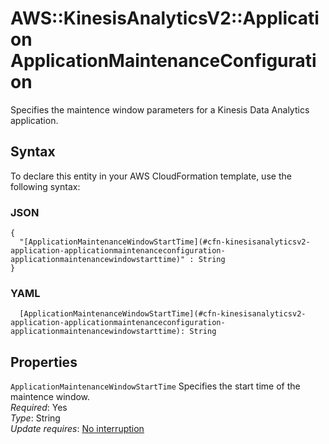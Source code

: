 # AWS::KinesisAnalyticsV2::Application ApplicationMaintenanceConfiguration<a name="aws-properties-kinesisanalyticsv2-application-applicationmaintenanceconfiguration"></a>

Specifies the maintence window parameters for a Kinesis Data Analytics application\.

## Syntax<a name="aws-properties-kinesisanalyticsv2-application-applicationmaintenanceconfiguration-syntax"></a>

To declare this entity in your AWS CloudFormation template, use the following syntax:

### JSON<a name="aws-properties-kinesisanalyticsv2-application-applicationmaintenanceconfiguration-syntax.json"></a>

```
{
  "[ApplicationMaintenanceWindowStartTime](#cfn-kinesisanalyticsv2-application-applicationmaintenanceconfiguration-applicationmaintenancewindowstarttime)" : String
}
```

### YAML<a name="aws-properties-kinesisanalyticsv2-application-applicationmaintenanceconfiguration-syntax.yaml"></a>

```
  [ApplicationMaintenanceWindowStartTime](#cfn-kinesisanalyticsv2-application-applicationmaintenanceconfiguration-applicationmaintenancewindowstarttime): String
```

## Properties<a name="aws-properties-kinesisanalyticsv2-application-applicationmaintenanceconfiguration-properties"></a>

`ApplicationMaintenanceWindowStartTime`  <a name="cfn-kinesisanalyticsv2-application-applicationmaintenanceconfiguration-applicationmaintenancewindowstarttime"></a>
Specifies the start time of the maintence window\.  
*Required*: Yes  
*Type*: String  
*Update requires*: [No interruption](https://docs.aws.amazon.com/AWSCloudFormation/latest/UserGuide/using-cfn-updating-stacks-update-behaviors.html#update-no-interrupt)